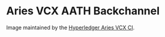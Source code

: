 # Aries VCX AATH Backchannel
Image maintained by the [Hyperledger Aries VCX CI](https://github.com/hyperledger/aries-vcx).
